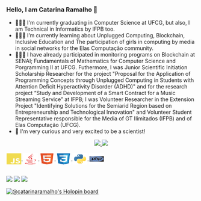 ### Hello, I am Catarina Ramalho 💖

- 👩🏻‍🎓 I'm currently graduating in Computer Science at UFCG, but also, I am Technical in Informatics by IFPB too. 
- 👩🏻‍💻 I’m currently learning about Unplugged Computing, Blockchain, Inclusive Education and The participation of girls in computing by media in social networks for the Elas Computação community.
- 👩🏻‍🏫 I have already participated in monitoring programs on Blockchain at SENAI; Fundamentals of Mathematics for Computer Science and Porgramming II at UFCG. Futhermore, I was Junior Scientific Initiation Scholarship Researcher for the project "Proposal for the Application of Programming Concepts through Unplugged Computing in Students with Attention Deficit Hyperactivity Disorder (ADHD)" and for the research project “Study and Development of a Smart Contract for a Music Streaming Service” at IFPB; I was Volunteer Researcher in the Extension Project "Identifying Solutions for the Semiarid Region based on Entrepreneurship and Technological Innovation" and Volunteer Student Representative responsible for the Media of GT Ilimitados (IFPB) and of Elas Computação (UFCG).
- 💬 I'm very curious and very excited to be a scientist!

<div align="center">
  <a href="https://github.com/catarinaramalho">
  <img height="180em" src="https://github-readme-stats.vercel.app/api?username=catarinaramalho&show_icons=true&theme=dracula&include_all_commits=true&count_private=true"/>
  <img height="180em" src="https://github-readme-stats.vercel.app/api/top-langs/?username=catarinaramalho&layout=compact&langs_count=7&theme=dracula"/>
</div>
<div style="display: inline_block"><br>
  <img align="center" alt="Cata-Js" height="30" width="40" src="https://raw.githubusercontent.com/devicons/devicon/master/icons/javascript/javascript-plain.svg">
  <img align="center" alt="Cata-Java" height="30" width="40" src="https://raw.githubusercontent.com/devicons/devicon/master/icons/java/java-plain.svg">
  <img align="center" alt="Cata-HTML" height="30" width="40" src="https://raw.githubusercontent.com/devicons/devicon/master/icons/html5/html5-original.svg">
  <img align="center" alt="Cata-CSS" height="30" width="40" src="https://raw.githubusercontent.com/devicons/devicon/master/icons/css3/css3-original.svg">
  <img align="center" alt="Cata-Python" height="30" width="40" src="https://raw.githubusercontent.com/devicons/devicon/master/icons/python/python-original.svg">
  <img align="center" alt="Cata-Php" height="30" width="40" src="https://raw.githubusercontent.com/devicons/devicon/master/icons/php/php-original.svg">
</div>
  
  ##
 
<div> 
  <a href="https://instagram.com/catarinaramalho_" target="_blank"><img src="https://img.shields.io/badge/-Instagram-%23E4405F?style=for-the-badge&logo=instagram&logoColor=white" target="_blank"></a>
  <a href = "mailto:catarinaramalhoh@gmail.com"><img src="https://img.shields.io/badge/-Gmail-%23333?style=for-the-badge&logo=gmail&logoColor=white" target="_blank"></a>
  <a href="https://www.linkedin.com/in/catarina-ramalho-dos-santos" target="_blank"><img src="https://img.shields.io/badge/-LinkedIn-%230077B5?style=for-the-badge&logo=linkedin&logoColor=white" target="_blank"></a> 
 
</div>
  
[![@catarinaramalho's Holopin board](https://holopin.me/catarinaramalho)](https://holopin.io/@catarinaramalho)
